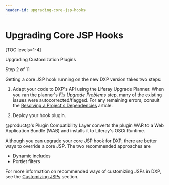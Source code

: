 ```yaml
---
header-id: upgrading-core-jsp-hooks
---
```


# Upgrading Core JSP Hooks

[TOC levels=1-4]

<div class="learn-path-step row">
    <p id="stepTitle">Upgrading Customization Plugins</p><p>Step 2 of 11</p>
</div>

Getting a core JSP hook running on the new DXP version takes two steps:

1.  Adapt your code to DXP's API using the Liferay Upgrade Planner. When
    you ran the planner's *Fix Upgrade Problems* step, many of the existing
    issues were autocorrected/flagged. For any remaining errors, consult the
    [Resolving a Project's Dependencies](/docs/7-2/tutorials/-/knowledge_base/t/resolving-a-projects-dependencies)
    article.

2.  Deploy your hook plugin.

@product@'s Plugin Compatibility Layer converts the plugin WAR to a Web
Application Bundle (WAB) and installs it to Liferay's OSGi Runtime.

Although you can upgrade your core JSP hook for DXP, there are better
ways to override a core JSP. The two recommended approaches are

- Dynamic includes
- Portlet filters

For more information on recommended ways of customizing JSPs in DXP,
see the
[Customizing JSPs](/docs/7-2/customization/-/knowledge_base/c/customizing-jsps)
section.
